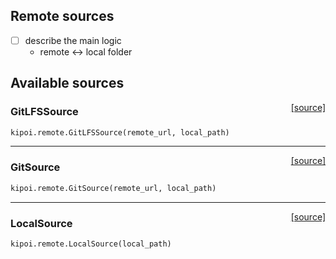 ## Remote sources

- [ ] describe the main logic
  - remote <-> local folder


## Available sources

<span style="float:right;">[[source]](https://github.com/kipoi/kipoi/blob/master/kipoi/remote.py#L278)</span>
### GitLFSSource

```python
kipoi.remote.GitLFSSource(remote_url, local_path)
```

----

<span style="float:right;">[[source]](https://github.com/kipoi/kipoi/blob/master/kipoi/remote.py#L371)</span>
### GitSource

```python
kipoi.remote.GitSource(remote_url, local_path)
```

----

<span style="float:right;">[[source]](https://github.com/kipoi/kipoi/blob/master/kipoi/remote.py#L436)</span>
### LocalSource

```python
kipoi.remote.LocalSource(local_path)
```

